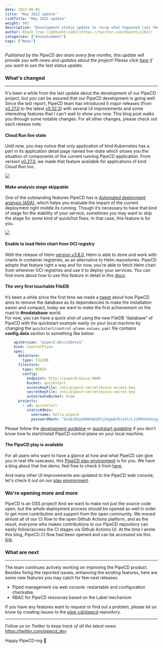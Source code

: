 ```yaml
---
date: 2022-06-01
title: "May 2022 update"
linkTitle: "May 2022 update"
weight: 993
description: "Development status update to recap what happened last few months"
author: Khanh Tran ([@khanhtc1202](https://twitter.com/khanhtc1202))
categories: ["Announcement"]
tags: ["News"]
---
```


_Published by the PipeCD dev team every few months, this update will provide you with news and updates about the project! Please click [here](/blog/2022/02/10/february-2022-update/) if you want to see the last status update._

### What's changed
---

It's been a while from the last update about the development of our PipeCD project, but you can be assured that our PipeCD development is going well. Since the last report, PipeCD team has introduced 5 major releases (from [v0.27.0](https://github.com/pipe-cd/pipecd/releases/tag/v0.27.0) to the latest [v0.32.3](https://github.com/pipe-cd/pipecd/releases/tag/v0.32.3)) with several UI improvements and some interesting features that I can't wait to show you now. This blog post walks you through some notable changes. For all other changes, please check out each release note.

#### Cloud Run live state

Until now, you may notice that only application of kind Kubernetes has a part in its application detail page named live-state which shows you the situation of components of the current running PipeCD application. From version [v0.27.0](https://github.com/pipe-cd/pipecd/releases/tag/v0.27.0), we made that feature available for applications of kind Cloud Run too.

![](/images/cloudrun-live-state.png)

#### Make analysis stage skippable

One of the outstanding features PipeCD has is [Automated deployment analysis (ADA)](/docs/user-guide/automated-deployment-analysis/), which helps you evaluate the impact of the current deployment right middle its running. Though it’s necessary to have that kind of stage for the stability of your service, sometimes you may want to skip the stage for some kind of quick/hot fixes. In that case, this feature is for you.

![](/images/analysis-skippable.png)

#### Enable to load Helm chart from OCI registry

With the release of Helm [version v3.8.0](https://helm.sh/blog/storing-charts-in-oci/), Helm is able to store and work with charts in container registries, as an alternative to Helm repositories. PipeCD adopts that feature right a way and for now, you're able to fetch Helm chart from wherever OCI registries and use it to deploy your services. You can find more about how to use this feature in detail in this [docs](/docs/operator-manual/piped/adding-helm-chart-repository-or-registry/#adding-helm-chart-registry).

#### The very first touchable FileDB

It’s been a while since the first time we made a [tweet](https://twitter.com/nghialv2607/status/1480712569535209472) about how PipeCD aims to remove the database as its dependencies to make the installation easier and compact, today we want to make the first achievement on the road to __#nodatabase__ world.\
For now, you can have a quick shot of using the new FileDB “database” of PipeCD with the quickstart example easily on your local machine by changing the `quickstart/control-plane-values.yaml` file contains __config.data__ section to something like below:

```yaml
    apiVersion: "pipecd.dev/v1beta1"
    kind: ControlPlane
    spec:
      datastore:
        type: FILEDB
      filestore:
        type: MINIO
        config:
          endpoint: http://pipecd-minio:9000
          bucket: quickstart
          accessKeyFile: /etc/pipecd-secret/minio-access-key
          secretKeyFile: /etc/pipecd-secret/minio-secret-key
          autoCreateBucket: true
      projects:
        - id: quickstart
          staticAdmin:
            username: hello-pipecd
            passwordHash: "$2a$10$ye96mUqUqTnjUqgwQJbJzel/LJibRhUnmzyypACkvrTSnQpVFZ7qK" # bcrypt value of "hello-pipecd"
```

Please follow the [development guideline](/docs/contribution-guidelines/development/#how-to-run-control-plane-locally) or [quickstart guideline](/docs/quickstart/) if you don't know how to start/install PipeCD control plane on your local machine.

#### The PipeCD play is available

For all users who want to have a glance at how and what PipeCD can give you in real-life usecases, this [PipeCD play environment](https://play.pipecd.dev) is for you. We have a blog about that live demo, feel free to check it from [here](/blog/2022/04/12/the-pipecd-play-environment-is-here/).

And many other UI improvements are updated to the PipeCD web console, let's check it out on our [play environment](https://play.pipecd.dev).

### We're opening more and more

PipeCD is an OSS project! And we want to make not just the source code open, but the whole deployment process should be opened as well in order to get more contribution and support from the open community. We moved almost all of our CI flow to the open Github Actions platform, and as the result, everyone who makes contributions to our PipeCD repository can easily follow/access the CI stages via Github Actions UI. At the time I wrote this blog, PipeCD CI flow had been opened and can be accessed via this [link](https://github.com/pipe-cd/pipecd/actions).

### What are next
---

The team continues actively working on improving the PipeCD product. Besides fixing the reported issues, enhancing the existing features, here are some new features you may catch for few next releases:

- Piped management via web console: restartable and configuration checkable.
- RBAC for PipeCD resources based on the Label mechanism

If you have any features want to request or find out a problem, please let us know by creating issues to the [pipe-cd/pipecd](https://github.com/pipe-cd/pipecd/issues) repository.

---
*Follow us on Twitter to keep track of all the latest news: https://twitter.com/pipecd_dev*

Happy PipeCD-ing 👋
